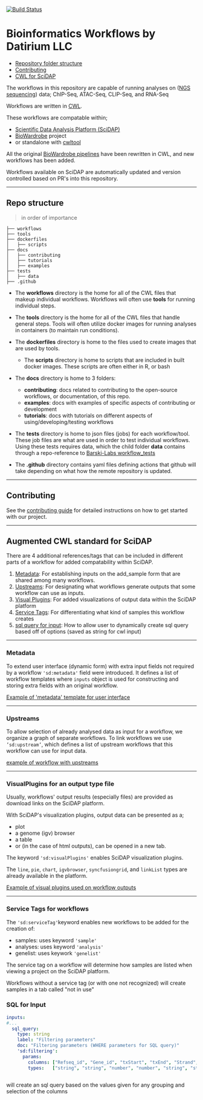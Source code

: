 [![Build Status](https://travis-ci.com/datirium/workflows.svg?branch=master)](https://travis-ci.com/github/datirium/workflows)

# Bioinformatics Workflows by Datirium LLC

- [Repository folder structure](#repo-structure)
- [Contributing](#contributing)
- [CWL for SciDAP](#augmented-cwl-standard-for-scidap)



The workflows in this repository are capable of running analyses on ([NGS sequencing](https://www.illumina.com/science/technology/next-generation-sequencing.html)) data; ChIP-Seq, ATAC-Seq, CLIP-Seq, and RNA-Seq

Workflows are written in [CWL](https://www.illumina.com/science/technology/next-generation-sequencing.html).

These workflows are compatable within;

- [Scientific Data Analysis Platform (SciDAP)](https://scidap.com)
- [BioWardrobe](https://biowardrobe.com/) project
- or standalone with [cwltool](https://github.com/common-workflow-language/cwltool)

All the original [BioWardrobe pipelines](https://genomebiology.biomedcentral.com/articles/10.1186/s13059-015-0720-3) have been rewritten in CWL, and new workflows has been added.  
    
Workflows available on SciDAP are automatically updated and version controlled based on PR's into this repository.

---

## Repo structure
> in order of importance

```
├── workflows
├── tools
├── dockerfiles
│   ├── scripts
├── docs
│   ├── contributing
│   ├── tutorials
│   ├── examples
├── tests
│   ├── data
├── .github
```

- The **workflows** directory is the home for all of the CWL files that makeup individual workflows. Workflows will often use **tools** for running individual steps.

- The **tools** directory is the home for all of the CWL files that handle general steps. Tools will often utilize docker images for running analyses in containers (to maintain run conditions).

- The **dockerfiles** directory is home to the files used to create images that are used by tools.
  - The **scripts** directory is home to scripts that are included in built docker images. These scripts are often either in R, or bash

- The **docs** directory is home to 3 folders:
  - **contributing**: docs related to contributing to the open-source workflows, or documentation, of this repo.
  - **examples**: docs with examples of specific aspects of contributing or development
  - **tutorials**: docs with tutorials on different aspects of using/developing/testing workflows

- The **tests** directory is home to json files (jobs) for each workflow/tool. These job files are what are used in order to test individual workflows. Using these tests requires data, which the child folder **data** contains through a repo-reference to [Barski-Labs workflow_tests](https://github.com/Barski-lab/workflows_test/tree/305adf1fd61a08dff5e3f348296a1b246fc8683a)

- The **.github** directory contains yaml files defining actions that github will take depending on what how the remote repository is updated.

---

## Contributing

See the [contributing guide](./docs/contributing.md) for detailed instructions on how to get started with our project.

---

## Augmented CWL standard for SciDAP
There are 4 additional references/tags that can be included in different parts of a workflow for added compatability within SciDAP.

1. [Metadata](#metadata): For establishing inputs on the add_sample form that are shared among many workflows.
2. [Upstreams](#upstreams): For designating what workflows generate outputs that some workflow can use as inputs.
3. [Visual Plugins](#visualplugins-for-an-output-type-file): For added visualizations of output data within the SciDAP platform
4. [Service Tags](#service-tags-for-workflows): For differentiating what kind of samples this workflow creates
5. [sql query for input](#sql-for-input): How to allow user to dynamically create sql query based off of options (saved as string for cwl input)
---
### Metadata

To extend user interface (dynamic form) with extra input fields not required by a workflow ```'sd:metadata'``` field were introduced.
It defines a list of workflow templates where ```inputs``` object is used for constructing and storing extra fields with an original workflow.

[Example of 'metadata' template for user interface](./docs/cwl_examples/example_metadata_in_workflow.md)

---
### Upstreams

To allow selection of already analysed data as input for a workflow, we organize a graph of separate workflows. To link workflows we use ```’sd:upstream’```, which defines a list of upstream workflows that this workflow can use for input data.

[example of workflow with upstreams](./docs/cwl_examples/example_upstream_workflow_for_input.md)

---
### VisualPlugins for an output type file

Usually, workflows' output results (especially files) are provided as download links on the SciDAP platform. 

With SciDAP's visualization plugins, output data can be presented as a;
- plot
- a genome (igv) browser
- a table
- or (in the case of html outputs), can be opened in a new tab. 

The keyword `'sd:visualPlugins'` enables SciDAP visualization plugins. 

The `line`, `pie`, `chart`, `igvbrowser`, `syncfusiongrid`, and `linkList` types are already available in the platform.

[Example of visual plugins used on workflow outputs](./docs/cwl_examples/example_visualPlugins_in_workflows.md)

--- 
### Service Tags for workflows
The ```'sd:serviceTag'```keyword enables new workflows to be added for the creation of:
- samples: uses keyword ```'sample'```
- analyses: uses keyword ```'analysis'```
- genelist: uses keywork ```'genelist'```

The service tag on a workflow will determine how samples are listed when viewing a project on the SciDAP platform.

Workflows without a service tag (or with one not recognized) will create samples in a tab called "not in use"

### SQL for Input

```yml
inputs: 
#...
  sql_query:
    type: string
    label: "Filtering parameters"
    doc: "Filtering parameters (WHERE parameters for SQL query)"
    'sd:filtering':
      params:
        columns: ["Refseq_id", "Gene_id", "txStart", "txEnd", "Strand", "Region", "Chr", "Start", "End", "Conc", "Conc1", "Conc2", "Fold", "p-value", "FDR", "Called1", "Called2"]
        types:   ["string", "string", "number", "number", "string", "string", "string", "number", "number", "number", "number", "number", "number", "number", "number","number", "number"]
       
```

will create an sql query based on the values given for any grouping and selection of the columns